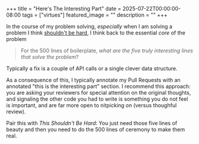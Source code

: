 +++
title =  "Here's The Interesting Part"
date = 2025-07-22T00:00:00-08:00
tags = ["virtues"]
featured_image = ""
description = ""
+++

In the course of my problem solving, _especially_ when I am solving a problem I think [shouldn't be hard](../this-shouldnt-be-hard/), I think back to the essential _core_ of the problem

> For the 500 lines of boilerplate, _what are the five truly interesting lines that solve the problem_?

Typically a fix is a couple of API calls or a single clever data structure.

As a consequence of this, I typically annotate my Pull Requests with an annotated "this is the interesting part" section. I recommend this approach: you are asking your reviewers for special attention on the original thoughts, and signaling the other code you had to write is something you do not feel is important, and are far more open to nitpicking on (versus thoughful review).

Pair this with _This Shouldn't Be Hard_: You just need those five lines of beauty and then you need to do the 500 lines of ceremony to make them real.

